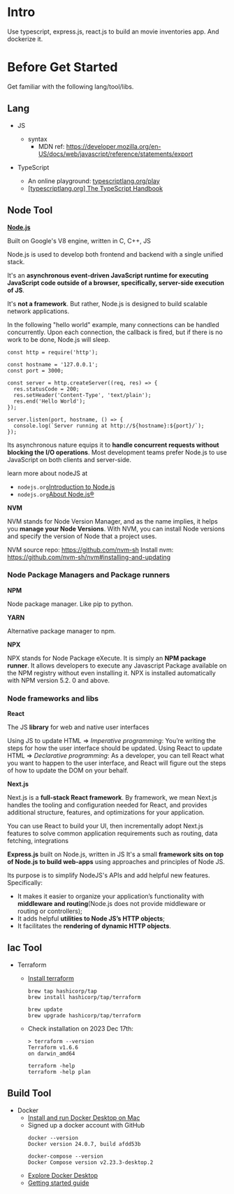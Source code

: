 # Intro

Use typescript, express.js, react.js to build an movie inventories app. And dockerize it. 

# Before Get Started

Get familiar with the following lang/tool/libs.

## Lang

- JS 
  - syntax
    - MDN ref: https://developer.mozilla.org/en-US/docs/web/javascript/reference/statements/export 

- TypeScript
  - An online playground: [typescriptlang.org/play](https://www.typescriptlang.org/play)
  - [[typescriptlang.org] The TypeScript Handbook](https://www.typescriptlang.org/docs/handbook/intro.html)

## Node Tool

__[Node.js](https://nodejs.org/en/about)__ 

Built on Google's V8 engine, written in C, C++, JS

Node.js is used to develop both frontend and backend with a single unified stack.

It's an __asynchronous event-driven JavaScript runtime for executing JavaScript code outside of a browser, specifically, server-side execution of JS__. 

It's __not a framework__. But rather, Node.js is designed to build scalable network applications. 

In the following "hello world" example, many connections can be handled concurrently. Upon each connection, the callback is fired, but if there is no work to be done, Node.js will sleep.
```
const http = require('http');
 
const hostname = '127.0.0.1';
const port = 3000;
 
const server = http.createServer((req, res) => {
  res.statusCode = 200;
  res.setHeader('Content-Type', 'text/plain');
  res.end('Hello World');
});
 
server.listen(port, hostname, () => {
  console.log(`Server running at http://${hostname}:${port}/`);
});
```

Its asynchronous nature equips it to __handle concurrent requests without blocking the I/O operations__. Most development teams prefer Node.js to use JavaScript on both clients and server-side.

learn more about nodeJS at 
- `nodejs.org`[Introduction to Node.js](https://nodejs.org/en/learn/getting-started/introduction-to-nodejs)
- `nodejs.org`[About Node.js®](https://nodejs.org/en/about)

__NVM__

NVM stands for Node Version Manager, and as the name implies, it helps you __manage your Node Versions__. With NVM, you can install Node versions and specify the version of Node that a project uses.

NVM source repo: https://github.com/nvm-sh 
Install nvm: https://github.com/nvm-sh/nvm#installing-and-updating 

### Node Package Managers and Package runners

__NPM__

Node package manager. Like pip to python.

__YARN__

Alternative package manager to npm. 

__NPX__

NPX stands for Node Package eXecute. It is simply an __NPM package runner__. It allows developers to execute any Javascript Package available on the NPM registry without even installing it. NPX is installed automatically with NPM version 5.2. 0 and above.

### Node frameworks and libs

__React__

The JS __library__ for web and native user interfaces

Using JS to update HTML =>  _Imperative programming_: You’re writing the steps for how the user interface should be updated.
Using React to update HTML => _Declarative programming_: As a developer, you can tell React what you want to happen to the user interface, and React will figure out the steps of how to update the DOM on your behalf.


__Next.js__

Next.js is a __full-stack React framework__. By framework, we mean Next.js handles the tooling and configuration needed for React, and provides additional structure, features, and optimizations for your application.

You can use React to build your UI, then incrementally adopt Next.js features to solve common application requirements such as routing, data fetching, integrations


__Express.js__
built on Node.js, written in JS
It's a small __framework sits on top of Node.js to build web-apps__ using approaches and principles of Node JS. 

Its purpose is to simplify NodeJS's APIs and add helpful new features. Specifically:
  -  It makes it easier to organize your application’s functionality with __middleware and routing__(Node.js does not provide middleware or routing or controllers); 
  -  It adds helpful __utilities to Node JS’s HTTP objects__; 
  -  It facilitates the __rendering of dynamic HTTP objects__.

## Iac Tool

- Terraform
  - [Install terraform](https://developer.hashicorp.com/terraform/tutorials/docker-get-started/install-cli)
    ```
    brew tap hashicorp/tap
    brew install hashicorp/tap/terraform

    brew update
    brew upgrade hashicorp/tap/terraform
    ```
  - Check installation on 2023 Dec 17th:
    ```
    > terraform --version
    Terraform v1.6.6
    on darwin_amd64
    ```

    ```
    terraform -help
    terraform -help plan
    ```


## Build Tool

- Docker
  - [Install and run Docker Desktop on Mac](https://docs.docker.com/desktop/install/mac-install/#install-and-run-docker-desktop-on-mac)
  - Signed up a docker account with GitHub
    ```
    docker --version
    Docker version 24.0.7, build afdd53b
    ```
    ```
    docker-compose --version
    Docker Compose version v2.23.3-desktop.2
    ```
  - [Explore Docker Desktop](https://docs.docker.com/desktop/use-desktop/)
  - [Getting started guide](https://docs.docker.com/get-started/)



